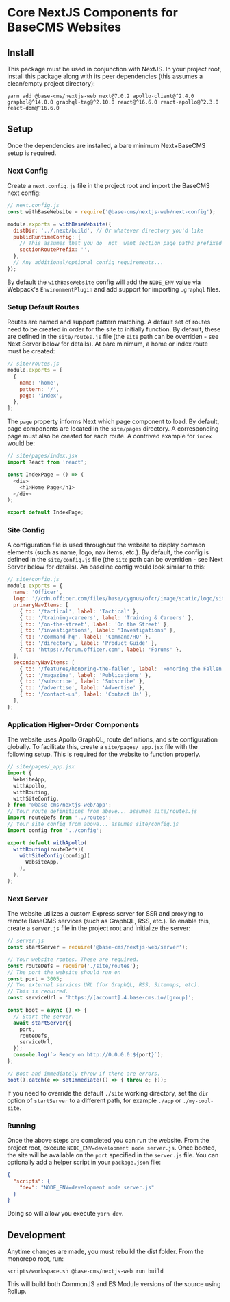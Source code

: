 # Core NextJS Components for BaseCMS Websites

## Install
This package must be used in conjunction with NextJS. In your project root, install this package along with its peer dependencies (this assumes a clean/empty project directory):
```
yarn add @base-cms/nextjs-web next@7.0.2 apollo-client@^2.4.0 graphql@^14.0.0 graphql-tag@^2.10.0 react@^16.6.0 react-apollo@^2.3.0 react-dom@^16.6.0
```

## Setup
Once the dependencies are installed, a bare minimum Next+BaseCMS setup is required.

### Next Config
Create a `next.config.js` file in the project root and import the BaseCMS next config:
```js
// next.config.js
const withBaseWebsite = require('@base-cms/nextjs-web/next-config');

module.exports = withBaseWebsite({
  distDir: '../.next/build', // Or whatever directory you'd like
  publicRuntimeConfig: {
    // This assumes that you do _not_ want section page paths prefixed with `/section`. Omit this to preserve `/section` prefixing.
    sectionRoutePrefix: '',
  },
  // Any additional/optional config requirements...
});

```
By default the `withBaseWebsite` config will add the `NODE_ENV` value via Webpack's `EnvironmentPlugin` and add support for importing `.graphql` files.

### Setup Default Routes
Routes are named and support pattern matching. A default set of routes need to be created in order for the site to initially function. By default, these are defined in the `site/routes.js` file (the `site` path can be overriden - see Next Server below for details). At bare minimum, a home or index route must be created:
```js
// site/routes.js
module.exports = [
  {
    name: 'home',
    pattern: '/',
    page: 'index',
  },
];
```
The `page` property informs Next which page component to load. By default, page components are located in the `site/pages` directory. A corresponding page must also be created for each route. A contrived example for `index` would be:
```js
// site/pages/index.jsx
import React from 'react';

const IndexPage = () => (
  <div>
    <h1>Home Page</h1>
  </div>
);

export default IndexPage;
```
### Site Config
A configuration file is used throughout the website to display common elements (such as name, logo, nav items, etc.). By default, the config is defined in the `site/config.js` file (the `site` path can be overriden - see Next Server below for details). An baseline config would look similar to this:
```js
// site/config.js
module.exports = {
  name: 'Officer',
  logo: '//cdn.officer.com/files/base/cygnus/ofcr/image/static/logo/site_logo.png',
  primaryNavItems: [
    { to: '/tactical', label: 'Tactical' },
    { to: '/training-careers', label: 'Training & Careers' },
    { to: '/on-the-street', label: 'On the Street' },
    { to: '/investigations', label: 'Investigations' },
    { to: '/command-hq', label: 'Command/HQ' },
    { to: '/directory', label: 'Product Guide' },
    { to: 'https://forum.officer.com', label: 'Forums' },
  ],
  secondaryNavItems: [
    { to: '/features/honoring-the-fallen', label: 'Honoring the Fallen' },
    { to: '/magazine', label: 'Publications' },
    { to: '/subscribe', label: 'Subscribe' },
    { to: '/advertise', label: 'Advertise' },
    { to: '/contact-us', label: 'Contact Us' },
  ],
};

```

### Application Higher-Order Components
The website uses Apollo GraphQL, route definitions, and site configuration globally. To facilitate this, create a `site/pages/_app.jsx` file with the following setup. This is required for the website to function properly.
```js
// site/pages/_app.jsx
import {
  WebsiteApp,
  withApollo,
  withRouting,
  withSiteConfig,
} from '@base-cms/nextjs-web/app';
// Your route definitions from above... assumes site/routes.js
import routeDefs from '../routes';
// Your site config from above... assumes site/config.js
import config from '../config';

export default withApollo(
  withRouting(routeDefs)(
    withSiteConfig(config)(
      WebsiteApp,
    ),
  ),
);
```

### Next Server
The website utilizes a custom Express server for SSR and proxying to remote BaseCMS services (such as GraphQL, RSS, etc.). To enable this, create a `server.js` file in the project root and initialize the server:
```js
// server.js
const startServer = require('@base-cms/nextjs-web/server');

// Your website routes. These are required.
const routeDefs = require('./site/routes');
// The port the website should run on
const port = 3005;
// You external services URL (for GraphQL, RSS, Sitemaps, etc).
// This is required.
const serviceUrl = 'https://[account].4.base-cms.io/[group]';

const boot = async () => {
  // Start the server.
  await startServer({
    port,
    routeDefs,
    serviceUrl,
  });
  console.log(`> Ready on http://0.0.0.0:${port}`);
};

// Boot and immediately throw if there are errors.
boot().catch(e => setImmediate(() => { throw e; }));
```
If you need to override the default `./site` working directory, set the `dir` option of `startServer` to a different path, for example `./app` or `./my-cool-site`.

### Running
Once the above steps are completed you can run the website. From the project root, execute `NODE_ENV=development node server.js`. Once booted, the site will be available on the `port` specified in the `server.js` file. You can optionally add a helper script in your `package.json` file:
```json
{
  "scripts": {
    "dev": "NODE_ENV=development node server.js"
  }
}
```
Doing so will allow you execute `yarn dev`.

## Development
Anytime changes are made, you must rebuild the dist folder. From the monorepo root, run:
```
scripts/workspace.sh @base-cms/nextjs-web run build
```
This will build both CommonJS and ES Module versions of the source using Rollup.
